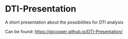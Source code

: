 # DTI-Presentation
A short presentation about the possibilities for DTI analysis

Can be found: https://gjcooper.github.io/DTI-Presentation/
